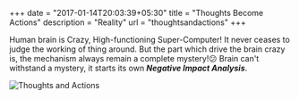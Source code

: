 +++
date = "2017-01-14T20:03:39+05:30"
title = "Thoughts Become Actions"
description = "Reality"
url = "thoughtsandactions"
+++

Human brain is Crazy, High-functioning Super-Computer! It never ceases to judge the working of thing around. But the part which drive the brain crazy is, the mechanism always remain a complete mystery!:confused: Brain can't withstand a mystery, it starts its own ***Negative Impact Analysis***. 

![Thoughts and Actions](/img/thoughts.jpg)